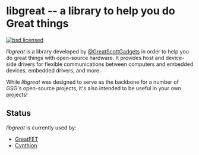 # **libgreat** -- a library to help you do Great things

[![bsd licensed](https://img.shields.io/badge/license-BSD-brightgreen.svg)](https://github.com/greatscottgadgets/libgreat/blob/master/LICENSE)


*libgreat* is a library developed by [@GreatScottGadgets](https://github.com/greatscottgadgets) in order to help you do great things with open-source hardware. It provides host and device-side drivers for flexible communications between computers and embedded devices, embedded drivers, and more.

While *libgreat* was designed to serve as the backbone for a number of GSG's open-source projects, it's also intended to be useful in your own projects!

## Status

*libgreat* is currently used by:

* [GreatFET](https://github.com/greatscottgadgets/greatfet)
* [Cynthion](https://github.com/greatscottgadgets/cynthion)
